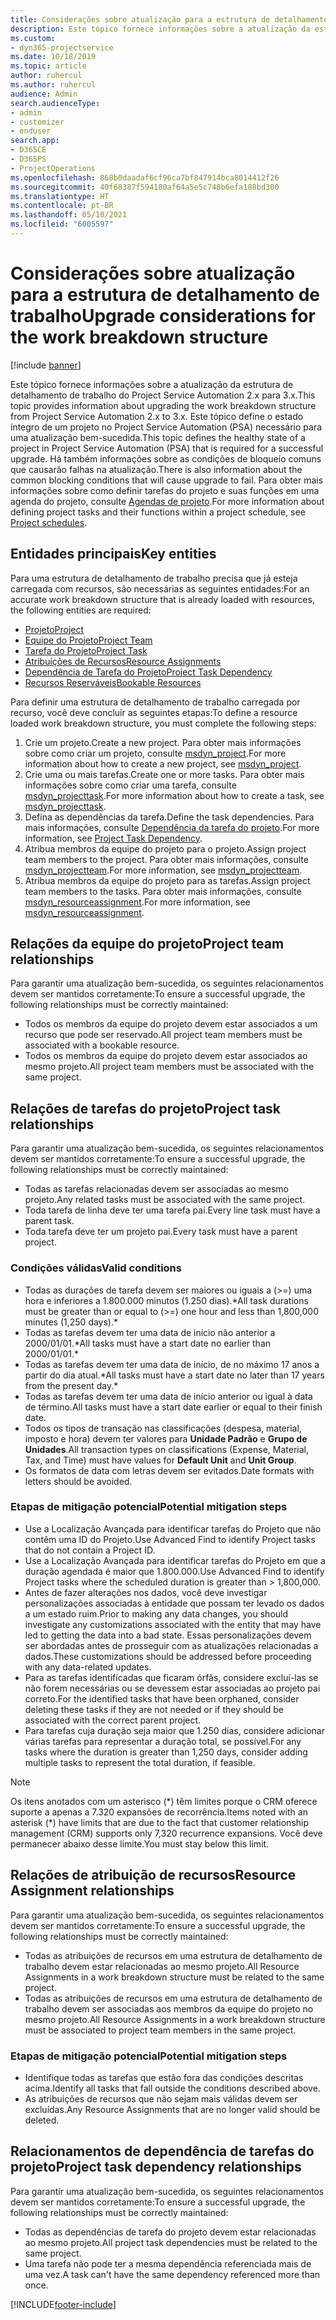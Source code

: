 ```yaml
---
title: Considerações sobre atualização para a estrutura de detalhamento de trabalho
description: Este tópico fornece informações sobre a atualização da estrutura de detalhamento de trabalho do Project Service Automation 2.x para 3.x.
ms.custom:
- dyn365-projectservice
ms.date: 10/18/2019
ms.topic: article
author: ruhercul
ms.author: ruhercul
audience: Admin
search.audienceType:
- admin
- customizer
- enduser
search.app:
- D365CE
- D365PS
- ProjectOperations
ms.openlocfilehash: 868b0daadaf6cf96ca7bf847914bca8014412f26
ms.sourcegitcommit: 40f68387f594180af64a5e5c748b6efa188bd300
ms.translationtype: HT
ms.contentlocale: pt-BR
ms.lasthandoff: 05/10/2021
ms.locfileid: "6005597"
---
```

# <a name="upgrade-considerations-for-the-work-breakdown-structure"></a><span data-ttu-id="42d23-103">Considerações sobre atualização para a estrutura de detalhamento de trabalho</span><span class="sxs-lookup"><span data-stu-id="42d23-103">Upgrade considerations for the work breakdown structure</span></span>

[!include [banner](../includes/psa-now-project-operations.md)]

<span data-ttu-id="42d23-104">Este tópico fornece informações sobre a atualização da estrutura de detalhamento de trabalho do Project Service Automation 2.x para 3.x.</span><span class="sxs-lookup"><span data-stu-id="42d23-104">This topic provides information about upgrading the work breakdown structure from Project Service Automation 2.x to 3.x.</span></span> <span data-ttu-id="42d23-105">Este tópico define o estado íntegro de um projeto no Project Service Automation (PSA) necessário para uma atualização bem-sucedida.</span><span class="sxs-lookup"><span data-stu-id="42d23-105">This topic defines the healthy state of a project in Project Service Automation (PSA) that is required for a successful upgrade.</span></span> <span data-ttu-id="42d23-106">Há também informações sobre as condições de bloqueio comuns que causarão falhas na atualização.</span><span class="sxs-lookup"><span data-stu-id="42d23-106">There is also information about the common blocking conditions that will cause upgrade to fail.</span></span> <span data-ttu-id="42d23-107">Para obter mais informações sobre como definir tarefas do projeto e suas funções em uma agenda do projeto, consulte [Agendas de projeto](project-creating.md).</span><span class="sxs-lookup"><span data-stu-id="42d23-107">For more information about defining project tasks and their functions within a project schedule, see [Project schedules](project-creating.md).</span></span>

## <a name="key-entities"></a><span data-ttu-id="42d23-108">Entidades principais</span><span class="sxs-lookup"><span data-stu-id="42d23-108">Key entities</span></span>
<span data-ttu-id="42d23-109">Para uma estrutura de detalhamento de trabalho precisa que já esteja carregada com recursos, são necessárias as seguintes entidades:</span><span class="sxs-lookup"><span data-stu-id="42d23-109">For an accurate work breakdown structure that is already loaded with resources, the following entities are required:</span></span>

- [<span data-ttu-id="42d23-110">Projeto</span><span class="sxs-lookup"><span data-stu-id="42d23-110">Project</span></span>](/dynamics365/customerengagement/on-premises/developer/entities/msdyn_project)
- [<span data-ttu-id="42d23-111">Equipe do Projeto</span><span class="sxs-lookup"><span data-stu-id="42d23-111">Project Team</span></span>](/dynamics365/customerengagement/on-premises/developer/entities/msdyn_projectteam)
- [<span data-ttu-id="42d23-112">Tarefa do Projeto</span><span class="sxs-lookup"><span data-stu-id="42d23-112">Project Task</span></span>](/dynamics365/customerengagement/on-premises/developer/entities/msdyn_projecttask)
- [<span data-ttu-id="42d23-113">Atribuições de Recursos</span><span class="sxs-lookup"><span data-stu-id="42d23-113">Resource Assignments</span></span>](/dynamics365/customerengagement/on-premises/developer/entities/msdyn_resourceassignment)
- [<span data-ttu-id="42d23-114">Dependência de Tarefa do Projeto</span><span class="sxs-lookup"><span data-stu-id="42d23-114">Project Task Dependency</span></span>](/dynamics365/customerengagement/on-premises/developer/entities/msdyn_projecttaskdependency)
- [<span data-ttu-id="42d23-115">Recursos Reserváveis</span><span class="sxs-lookup"><span data-stu-id="42d23-115">Bookable Resources</span></span>](/dynamics365/customerengagement/on-premises/developer/entities/bookableresource)

<span data-ttu-id="42d23-116">Para definir uma estrutura de detalhamento de trabalho carregada por recurso, você deve concluir as seguintes etapas:</span><span class="sxs-lookup"><span data-stu-id="42d23-116">To define a resource loaded work breakdown structure, you must complete the following steps:</span></span>

1. <span data-ttu-id="42d23-117">Crie um projeto.</span><span class="sxs-lookup"><span data-stu-id="42d23-117">Create a new project.</span></span> <span data-ttu-id="42d23-118">Para obter mais informações sobre como criar um projeto, consulte [msdyn_project](/dynamics365/customerengagement/on-premises/developer/entities/msdyn_project).</span><span class="sxs-lookup"><span data-stu-id="42d23-118">For more information about how to create a new project, see [msdyn_project](/dynamics365/customerengagement/on-premises/developer/entities/msdyn_project).</span></span>
2. <span data-ttu-id="42d23-119">Crie uma ou mais tarefas.</span><span class="sxs-lookup"><span data-stu-id="42d23-119">Create one or more tasks.</span></span> <span data-ttu-id="42d23-120">Para obter mais informações sobre como criar uma tarefa, consulte [msdyn_projecttask](/dynamics365/customerengagement/on-premises/developer/entities/msdyn_projecttask).</span><span class="sxs-lookup"><span data-stu-id="42d23-120">For more information about how to create a task, see [msdyn_projecttask](/dynamics365/customerengagement/on-premises/developer/entities/msdyn_projecttask).</span></span>
3. <span data-ttu-id="42d23-121">Defina as dependências da tarefa.</span><span class="sxs-lookup"><span data-stu-id="42d23-121">Define the task dependencies.</span></span> <span data-ttu-id="42d23-122">Para mais informações, consulte [Dependência da tarefa do projeto](/dynamics365/customerengagement/on-premises/developer/entities/msdyn_projecttaskdependency).</span><span class="sxs-lookup"><span data-stu-id="42d23-122">For more information, see [Project Task Dependency](/dynamics365/customerengagement/on-premises/developer/entities/msdyn_projecttaskdependency).</span></span>
4. <span data-ttu-id="42d23-123">Atribua membros da equipe do projeto para o projeto.</span><span class="sxs-lookup"><span data-stu-id="42d23-123">Assign project team members to the project.</span></span> <span data-ttu-id="42d23-124">Para obter mais informações, consulte [msdyn_projectteam](/dynamics365/customerengagement/on-premises/developer/entities/msdyn_projectteam).</span><span class="sxs-lookup"><span data-stu-id="42d23-124">For more information, see [msdyn_projectteam](/dynamics365/customerengagement/on-premises/developer/entities/msdyn_projectteam).</span></span>
5. <span data-ttu-id="42d23-125">Atribua membros da equipe do projeto para as tarefas.</span><span class="sxs-lookup"><span data-stu-id="42d23-125">Assign project team members to the tasks.</span></span> <span data-ttu-id="42d23-126">Para obter mais informações, consulte [msdyn_resourceassignment](/dynamics365/customerengagement/on-premises/developer/entities/msdyn_resourceassignment).</span><span class="sxs-lookup"><span data-stu-id="42d23-126">For more information, see [msdyn_resourceassignment](/dynamics365/customerengagement/on-premises/developer/entities/msdyn_resourceassignment).</span></span>

## <a name="project-team-relationships"></a><span data-ttu-id="42d23-127">Relações da equipe do projeto</span><span class="sxs-lookup"><span data-stu-id="42d23-127">Project team relationships</span></span>

<span data-ttu-id="42d23-128">Para garantir uma atualização bem-sucedida, os seguintes relacionamentos devem ser mantidos corretamente:</span><span class="sxs-lookup"><span data-stu-id="42d23-128">To ensure a successful upgrade, the following relationships must be correctly maintained:</span></span>
- <span data-ttu-id="42d23-129">Todos os membros da equipe do projeto devem estar associados a um recurso que pode ser reservado.</span><span class="sxs-lookup"><span data-stu-id="42d23-129">All project team members must be associated with a bookable resource.</span></span>
- <span data-ttu-id="42d23-130">Todos os membros da equipe do projeto devem estar associados ao mesmo projeto.</span><span class="sxs-lookup"><span data-stu-id="42d23-130">All project team members must be associated with the same project.</span></span> 

## <a name="project-task-relationships"></a><span data-ttu-id="42d23-131">Relações de tarefas do projeto</span><span class="sxs-lookup"><span data-stu-id="42d23-131">Project task relationships</span></span>
<span data-ttu-id="42d23-132">Para garantir uma atualização bem-sucedida, os seguintes relacionamentos devem ser mantidos corretamente:</span><span class="sxs-lookup"><span data-stu-id="42d23-132">To ensure a successful upgrade, the following relationships must be correctly maintained:</span></span>

- <span data-ttu-id="42d23-133">Todas as tarefas relacionadas devem ser associadas ao mesmo projeto.</span><span class="sxs-lookup"><span data-stu-id="42d23-133">Any related tasks must be associated with the same project.</span></span>
- <span data-ttu-id="42d23-134">Toda tarefa de linha deve ter uma tarefa pai.</span><span class="sxs-lookup"><span data-stu-id="42d23-134">Every line task must have a parent task.</span></span>
- <span data-ttu-id="42d23-135">Toda tarefa deve ter um projeto pai.</span><span class="sxs-lookup"><span data-stu-id="42d23-135">Every task must have a parent project.</span></span>

### <a name="valid-conditions"></a><span data-ttu-id="42d23-136">Condições válidas</span><span class="sxs-lookup"><span data-stu-id="42d23-136">Valid conditions</span></span>

- <span data-ttu-id="42d23-137">Todas as durações de tarefa devem ser maiores ou iguais a (>=) uma hora e inferiores a 1.800.000 minutos (1.250 dias).\*</span><span class="sxs-lookup"><span data-stu-id="42d23-137">All task durations must be greater than or equal to (>=) one hour and less than 1,800,000 minutes (1,250 days).\*</span></span>
- <span data-ttu-id="42d23-138">Todas as tarefas devem ter uma data de início não anterior a 2000/01/01.\*</span><span class="sxs-lookup"><span data-stu-id="42d23-138">All tasks must have a start date no earlier than 2000/01/01.\*</span></span>
- <span data-ttu-id="42d23-139">Todas as tarefas devem ter uma data de início, de no máximo 17 anos a partir do dia atual.\*</span><span class="sxs-lookup"><span data-stu-id="42d23-139">All tasks must have a start date no later than 17 years from the present day.\*</span></span>
- <span data-ttu-id="42d23-140">Todas as tarefas devem ter uma data de início anterior ou igual à data de término.</span><span class="sxs-lookup"><span data-stu-id="42d23-140">All tasks must have a start date earlier or equal to their finish date.</span></span>
- <span data-ttu-id="42d23-141">Todos os tipos de transação nas classificações (despesa, material, imposto e hora) devem ter valores para **Unidade Padrão** e **Grupo de Unidades**.</span><span class="sxs-lookup"><span data-stu-id="42d23-141">All transaction types on classifications (Expense, Material, Tax, and Time) must have values for **Default Unit** and **Unit Group**.</span></span>
- <span data-ttu-id="42d23-142">Os formatos de data com letras devem ser evitados.</span><span class="sxs-lookup"><span data-stu-id="42d23-142">Date formats with letters should be avoided.</span></span>

### <a name="potential-mitigation-steps"></a><span data-ttu-id="42d23-143">Etapas de mitigação potencial</span><span class="sxs-lookup"><span data-stu-id="42d23-143">Potential mitigation steps</span></span>
- <span data-ttu-id="42d23-144">Use a Localização Avançada para identificar tarefas do Projeto que não contêm uma ID do Projeto.</span><span class="sxs-lookup"><span data-stu-id="42d23-144">Use Advanced Find to identify Project tasks that do not contain a Project ID.</span></span>
- <span data-ttu-id="42d23-145">Use a Localização Avançada para identificar tarefas do Projeto em que a duração agendada é maior que 1.800.000.</span><span class="sxs-lookup"><span data-stu-id="42d23-145">Use Advanced Find to identify Project tasks where the scheduled duration is greater than > 1,800,000.</span></span>
- <span data-ttu-id="42d23-146">Antes de fazer alterações nos dados, você deve investigar personalizações associadas à entidade que possam ter levado os dados a um estado ruim.</span><span class="sxs-lookup"><span data-stu-id="42d23-146">Prior to making any data changes, you should investigate any customizations associated with the entity that may have led to getting the data into a bad state.</span></span> <span data-ttu-id="42d23-147">Essas personalizações devem ser abordadas antes de prosseguir com as atualizações relacionadas a dados.</span><span class="sxs-lookup"><span data-stu-id="42d23-147">These customizations should be addressed before proceeding with any data-related updates.</span></span>
- <span data-ttu-id="42d23-148">Para as tarefas identificadas que ficaram órfãs, considere excluí-las se não forem necessárias ou se devessem estar associadas ao projeto pai correto.</span><span class="sxs-lookup"><span data-stu-id="42d23-148">For the identified tasks that have been orphaned, consider deleting these tasks if they are not needed or if they should be associated with the correct parent project.</span></span>
- <span data-ttu-id="42d23-149">Para tarefas cuja duração seja maior que 1.250 dias, considere adicionar várias tarefas para representar a duração total, se possível.</span><span class="sxs-lookup"><span data-stu-id="42d23-149">For any tasks where the duration is greater than 1,250 days, consider adding multiple tasks to represent the total duration, if feasible.</span></span>

> [!NOTE]
> <span data-ttu-id="42d23-150">Os itens anotados com um asterisco (\*) têm limites porque o CRM oferece suporte a apenas a 7.320 expansões de recorrência.</span><span class="sxs-lookup"><span data-stu-id="42d23-150">Items noted with an asterisk (\*) have limits that are due to the fact that customer relationship management (CRM) supports only 7,320 recurrence expansions.</span></span> <span data-ttu-id="42d23-151">Você deve permanecer abaixo desse limite.</span><span class="sxs-lookup"><span data-stu-id="42d23-151">You must stay below this limit.</span></span>

## <a name="resource-assignment-relationships"></a><span data-ttu-id="42d23-152">Relações de atribuição de recursos</span><span class="sxs-lookup"><span data-stu-id="42d23-152">Resource Assignment relationships</span></span>
<span data-ttu-id="42d23-153">Para garantir uma atualização bem-sucedida, os seguintes relacionamentos devem ser mantidos corretamente:</span><span class="sxs-lookup"><span data-stu-id="42d23-153">To ensure a successful upgrade, the following relationships must be correctly maintained:</span></span>

- <span data-ttu-id="42d23-154">Todas as atribuições de recursos em uma estrutura de detalhamento de trabalho devem estar relacionadas ao mesmo projeto.</span><span class="sxs-lookup"><span data-stu-id="42d23-154">All Resource Assignments in a work breakdown structure must be related to the same project.</span></span>
- <span data-ttu-id="42d23-155">Todas as atribuições de recursos em uma estrutura de detalhamento de trabalho devem ser associadas aos membros da equipe do projeto no mesmo projeto.</span><span class="sxs-lookup"><span data-stu-id="42d23-155">All Resource Assignments in a work breakdown structure must be associated to project team members in the same project.</span></span>

### <a name="potential-mitigation-steps"></a><span data-ttu-id="42d23-156">Etapas de mitigação potencial</span><span class="sxs-lookup"><span data-stu-id="42d23-156">Potential mitigation steps</span></span>
- <span data-ttu-id="42d23-157">Identifique todas as tarefas que estão fora das condições descritas acima.</span><span class="sxs-lookup"><span data-stu-id="42d23-157">Identify all tasks that fall outside the conditions described above.</span></span>  
- <span data-ttu-id="42d23-158">As atribuições de recursos que não sejam mais válidas devem ser excluídas.</span><span class="sxs-lookup"><span data-stu-id="42d23-158">Any Resource Assignments that are no longer valid should be deleted.</span></span>

## <a name="project-task-dependency-relationships"></a><span data-ttu-id="42d23-159">Relacionamentos de dependência de tarefas do projeto</span><span class="sxs-lookup"><span data-stu-id="42d23-159">Project task dependency relationships</span></span>
<span data-ttu-id="42d23-160">Para garantir uma atualização bem-sucedida, os seguintes relacionamentos devem ser mantidos corretamente:</span><span class="sxs-lookup"><span data-stu-id="42d23-160">To ensure a successful upgrade, the following relationships must be correctly maintained:</span></span>

- <span data-ttu-id="42d23-161">Todas as dependências de tarefa do projeto devem estar relacionadas ao mesmo projeto.</span><span class="sxs-lookup"><span data-stu-id="42d23-161">All project task dependencies must be related to the same project.</span></span>
- <span data-ttu-id="42d23-162">Uma tarefa não pode ter a mesma dependência referenciada mais de uma vez.</span><span class="sxs-lookup"><span data-stu-id="42d23-162">A task can't have the same dependency referenced more than once.</span></span>


[!INCLUDE[footer-include](../includes/footer-banner.md)]